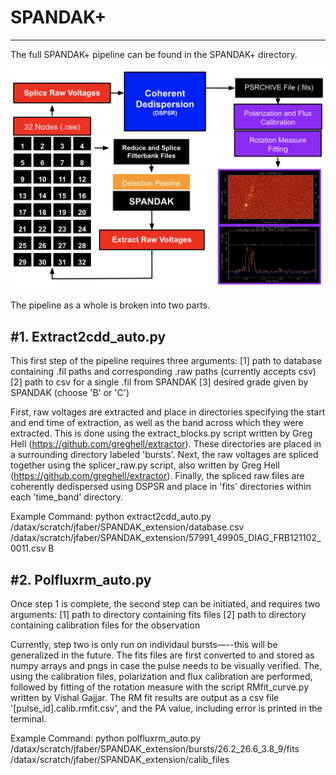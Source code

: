 # SPANDAK+
-----------------
The full SPANDAK+ pipeline can be found in the SPANDAK+ directory.

![Flow Graph](spandak+.png)

The pipeline as a whole is broken into two parts.

#1. Extract2cdd_auto.py
-----------------

This first step of the pipeline requires three arguments:
[1] path to database containing .fil paths and corresponding .raw paths (currently accepts csv)
[2] path to csv for a single .fil from SPANDAK
[3] desired grade given by SPANDAK (choose 'B' or 'C')

First, raw voltages are extracted and place in directories specifying the start and end time of extraction, as well as the band across which they were extracted. This is done using the extract_blocks.py script written by Greg Hell (https://github.com/greghell/extractor). These directories are placed in a surrounding directory labeled 'bursts'. Next, the raw voltages are spliced together using the splicer_raw.py script, also written by Greg Hell (https://github.com/greghell/extractor). Finally, the spliced raw files are coherently dedispersed using DSPSR and place in 'fits' directories within each 'time_band' directory.

Example Command: python extract2cdd_auto.py /datax/scratch/jfaber/SPANDAK_extension/database.csv /datax/scratch/jfaber/SPANDAK_extension/57991_49905_DIAG_FRB121102_0011.csv B

#2. Polfluxrm_auto.py
-----------------

Once step 1 is complete, the second step can be initiated, and requires two arguments:
[1] path to directory containing fits files
[2] path to directory containing calibration files for the observation

Currently, step two is only run on individaul bursts—--this will be generalized in the future. The fits files are first converted to and stored as numpy arrays and pngs in case the pulse needs to be visually verified. The, using the calibration files, polarization and flux calibration are performed, followed by fitting of the rotation measure with the script RMfit_curve.py written by Vishal Gajjar. The RM fit results are output as a csv file '[pulse_id].calib.rmfit.csv', and the PA value, including error is printed in the terminal.

Example Command: python polfluxrm_auto.py /datax/scratch/jfaber/SPANDAK_extension/bursts/26.2_26.6_3.8_9/fits /datax/scratch/jfaber/SPANDAK_extension/calib_files
